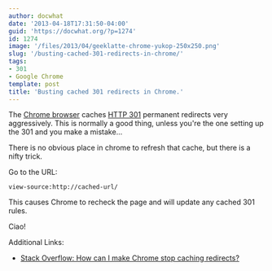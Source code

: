 ```yaml
---
author: docwhat
date: '2013-04-18T17:31:50-04:00'
guid: 'https://docwhat.org/?p=1274'
id: 1274
image: '/files/2013/04/geeklatte-chrome-yukop-250x250.png'
slug: '/busting-cached-301-redirects-in-chrome/'
tags:
- 301
- Google Chrome
template: post
title: 'Busting cached 301 redirects in Chrome.'
---
```


The [Chrome browser](http://www.google.com/chrome/) caches [HTTP
301](http://en.wikipedia.org/wiki/HTTP_301) permanent redirects very
aggressively. This is normally a good thing, unless you're the one
setting up the 301 and you make a mistake...

There is no obvious place in chrome to refresh that cache, but there
is a nifty trick.

Go to the URL:

    view-source:http://cached-url/

This causes Chrome to recheck the page and will update any cached
301 rules.

Ciao!

Additional Links:

-   [Stack Overflow: How can I make Chrome stop caching
    redirects?](http://superuser.com/questions/304589/how-can-i-make-chrome-stop-caching-redirects)
